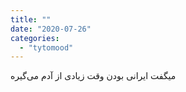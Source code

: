```yaml
---
title: ""
date: "2020-07-26"
categories: 
  - "tytomood"
---
```


میگفت ایرانی بودن وقت زیادی از آدم می‌گیره
